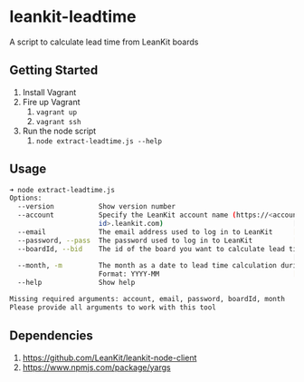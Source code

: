 # leankit-leadtime

A script to calculate lead time from LeanKit boards

## Getting Started

1. Install Vagrant
2. Fire up Vagrant
   1. `vagrant up`
   2. `vagrant ssh`
3. Run the node script
   1. `node extract-leadtime.js --help`

## Usage

```bash
➜ node extract-leadtime.js
Options:
  --version           Show version number                              [boolean]
  --account           Specify the LeanKit account name (https://<account
                      id>.leankit.com)                                [required]
  --email             The email address used to log in to LeanKit     [required]
  --password, --pass  The password used to log in to LeanKit          [required]
  --boardId, --bid    The id of the board you want to calculate lead time for
                                                                      [required]
  --month, -m         The month as a date to lead time calculation during.
                      Format: YYYY-MM                                 [required]
  --help              Show help                                        [boolean]

Missing required arguments: account, email, password, boardId, month
Please provide all arguments to work with this tool
```

## Dependencies

1. <https://github.com/LeanKit/leankit-node-client>
1. <https://www.npmjs.com/package/yargs>
